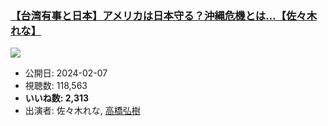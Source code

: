 ### [【台湾有事と日本】アメリカは日本守る？沖縄危機とは…【佐々木れな】](https://www.youtube.com/watch?v=ijzP9OrXlRU)
[![](https://img.youtube.com/vi/ijzP9OrXlRU/sddefault.jpg)](https://www.youtube.com/watch?v=ijzP9OrXlRU)
-   公開日: 2024-02-07
-   視聴数: 118,563
-   **いいね数: 2,313**
-   出演者: 佐々木れな, [高橋弘樹](/rehacq_fan/people/高橋弘樹 "wikilink")
